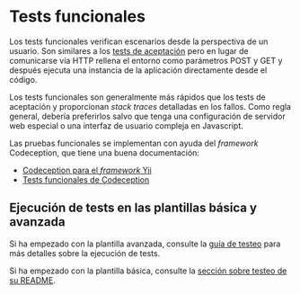 Tests funcionales
=================

Los tests funcionales verifican escenarios desde la perspectiva de un usuario.
Son similares a los [tests de aceptación](test-acceptance.md) pero en lugar de
comunicarse vía HTTP rellena el entorno como parámetros POST y GET y después ejecuta
una instancia de la aplicación directamente desde el código.

Los tests funcionales son generalmente más rápidos que los tests de aceptación y
proporcionan _stack traces_ detalladas en los fallos.
Como regla general, debería preferirlos salvo que tenga una configuración de servidor
web especial o una interfaz de usuario compleja en Javascript.

Las pruebas funcionales se implementan con ayuda del _framework_ Codeception, que tiene
una buena documentación:

- [Codeception para el _framework_ Yii](https://codeception.com/for/yii)
- [Tests funcionales de Codeception](https://codeception.com/docs/04-FunctionalTests)

## Ejecución de tests en las plantillas básica y avanzada

Si ha empezado con la plantilla avanzada, consulte la [guía de testeo](https://github.com/yiisoft/yii2-app-advanced/blob/master/docs/guide/start-testing.md)
para más detalles sobre la ejecución de tests.

Si ha empezado con la plantilla básica, consulte la [sección sobre testeo de su README](https://github.com/yiisoft/yii2-app-basic/blob/master/README.md#testing).
